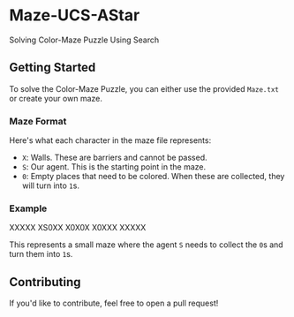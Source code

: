 # Maze-UCS-AStar
Solving Color-Maze Puzzle Using Search

## Getting Started

To solve the Color-Maze Puzzle, you can either use the provided `Maze.txt` or create your own maze. 

### Maze Format

Here's what each character in the maze file represents:

- `X`: Walls. These are barriers and cannot be passed.
- `S`: Our agent. This is the starting point in the maze.
- `0`: Empty places that need to be colored. When these are collected, they will turn into `1`s.

### Example

XXXXX
XS0XX
X0X0X
X0XXX
XXXXX


This represents a small maze where the agent `S` needs to collect the `0`s and turn them into `1`s.

## Contributing

If you'd like to contribute, feel free to open a pull request!



